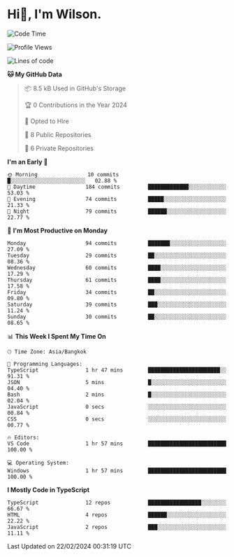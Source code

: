 # Hi👋, I'm Wilson.
<!--START_SECTION:waka-->
![Code Time](http://img.shields.io/badge/Code%20Time-1%2C189%20hrs%2026%20mins-blue)

![Profile Views](http://img.shields.io/badge/Profile%20Views-15-blue)

![Lines of code](https://img.shields.io/badge/From%20Hello%20World%20I%27ve%20Written-164.6%20thousand%20lines%20of%20code-blue)

**🐱 My GitHub Data** 

> 📦 8.5 kB Used in GitHub's Storage 
 > 
> 🏆 0 Contributions in the Year 2024
 > 
> 💼 Opted to Hire
 > 
> 📜 8 Public Repositories 
 > 
> 🔑 6 Private Repositories 
 > 
**I'm an Early 🐤** 

```text
🌞 Morning                10 commits          █░░░░░░░░░░░░░░░░░░░░░░░░   02.88 % 
🌆 Daytime                184 commits         █████████████░░░░░░░░░░░░   53.03 % 
🌃 Evening                74 commits          █████░░░░░░░░░░░░░░░░░░░░   21.33 % 
🌙 Night                  79 commits          ██████░░░░░░░░░░░░░░░░░░░   22.77 % 
```
📅 **I'm Most Productive on Monday** 

```text
Monday                   94 commits          ███████░░░░░░░░░░░░░░░░░░   27.09 % 
Tuesday                  29 commits          ██░░░░░░░░░░░░░░░░░░░░░░░   08.36 % 
Wednesday                60 commits          ████░░░░░░░░░░░░░░░░░░░░░   17.29 % 
Thursday                 61 commits          ████░░░░░░░░░░░░░░░░░░░░░   17.58 % 
Friday                   34 commits          ██░░░░░░░░░░░░░░░░░░░░░░░   09.80 % 
Saturday                 39 commits          ███░░░░░░░░░░░░░░░░░░░░░░   11.24 % 
Sunday                   30 commits          ██░░░░░░░░░░░░░░░░░░░░░░░   08.65 % 
```


📊 **This Week I Spent My Time On** 

```text
🕑︎ Time Zone: Asia/Bangkok

💬 Programming Languages: 
TypeScript               1 hr 47 mins        ███████████████████████░░   91.31 % 
JSON                     5 mins              █░░░░░░░░░░░░░░░░░░░░░░░░   04.40 % 
Bash                     2 mins              █░░░░░░░░░░░░░░░░░░░░░░░░   02.04 % 
JavaScript               0 secs              ░░░░░░░░░░░░░░░░░░░░░░░░░   00.84 % 
CSS                      0 secs              ░░░░░░░░░░░░░░░░░░░░░░░░░   00.77 % 

🔥 Editors: 
VS Code                  1 hr 57 mins        █████████████████████████   100.00 % 

💻 Operating System: 
Windows                  1 hr 57 mins        █████████████████████████   100.00 % 
```

**I Mostly Code in TypeScript** 

```text
TypeScript               12 repos            █████████████████░░░░░░░░   66.67 % 
HTML                     4 repos             ██████░░░░░░░░░░░░░░░░░░░   22.22 % 
JavaScript               2 repos             ███░░░░░░░░░░░░░░░░░░░░░░   11.11 % 
```




 Last Updated on 22/02/2024 00:31:19 UTC
<!--END_SECTION:waka-->
